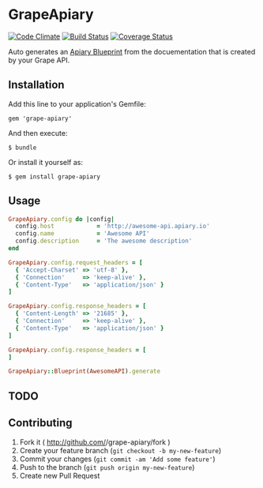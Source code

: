 # GrapeApiary

[![Code Climate](https://codeclimate.com/github/connexio-labs/grape-apiary.png)](https://codeclimate.com/github/connexio-labs/grape-apiary)
[![Build Status](https://travis-ci.org/connexio-labs/grape-apiary.png?branch=master)](https://travis-ci.org/connexio-labs/grape-apiary)
[![Coverage Status](https://coveralls.io/repos/connexio-labs/grape-apiary/badge.png)](https://coveralls.io/r/connexio-labs/grape-apiary)

Auto generates an [Apiary Blueprint](http://apiary.io) from the docuementation that is created by your Grape API.

## Installation

Add this line to your application's Gemfile:

    gem 'grape-apiary'

And then execute:

    $ bundle

Or install it yourself as:

    $ gem install grape-apiary

## Usage

```ruby
GrapeApiary.config do |config|
  config.host            = 'http://awesome-api.apiary.io'
  config.name            = 'Awesome API'
  config.description     = 'The awesome description'
end

GrapeApiary.config.request_headers = [
  { 'Accept-Charset' => 'utf-8' },
  { 'Connection'     => 'keep-alive' },
  { 'Content-Type'   => 'application/json' }
]

GrapeApiary.config.response_headers = [
  { 'Content-Length' => '21685' },
  { 'Connection'     => 'keep-alive' },
  { 'Content-Type'   => 'application/json' }
]

GrapeApiary.config.response_headers = [
]

GrapeApiary::Blueprint(AwesomeAPI).generate
```

## TODO


## Contributing

1. Fork it ( http://github.com/<my-github-username>/grape-apiary/fork )
2. Create your feature branch (`git checkout -b my-new-feature`)
3. Commit your changes (`git commit -am 'Add some feature'`)
4. Push to the branch (`git push origin my-new-feature`)
5. Create new Pull Request
